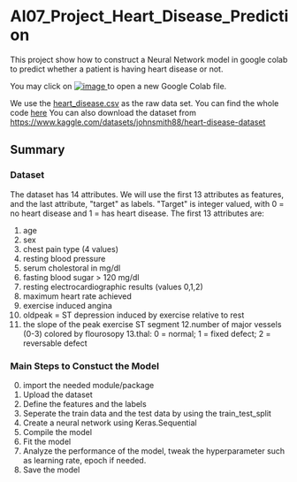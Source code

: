 # AI07_Project_Heart_Disease_Prediction

This project show how to construct a Neural Network model in google colab to predict whether a patient is having heart disease or not.

You may click on [![image](https://user-images.githubusercontent.com/108325848/180697976-7db0c631-5842-47eb-bda3-aa398e4048e2.png)
](https://colab.research.google.com/?utm_source=scs-index) to open a new Google Colab file. 

We use the [heart_disease.csv](heart_disease.csv) as the raw data set.
You can find the whole code [here](https://colab.research.google.com/drive/1UBavWuPHAuDjxr5M8N5wjGck5J8FT3c7)
You can also download the dataset from https://www.kaggle.com/datasets/johnsmith88/heart-disease-dataset

## Summary 
### Dataset
The dataset has 14 attributes. We will use the first 13 attributes as features, and the last attribute, "target" as labels.
"Target" is integer valued, with 0 = no heart disease and 1 = has heart disease.
The first 13 attributes are:
1. age
2. sex
3. chest pain type (4 values)
4. resting blood pressure
5. serum cholestoral in mg/dl
6. fasting blood sugar > 120 mg/dl
7. resting electrocardiographic results (values 0,1,2)
8. maximum heart rate achieved
9. exercise induced angina
10. oldpeak = ST depression induced by exercise relative to rest
11. the slope of the peak exercise ST segment
12.number of major vessels (0-3) colored by flourosopy
13.thal: 0 = normal; 1 = fixed defect; 2 = reversable defect

### Main Steps to Constuct the Model
0. import the needed module/package
1. Upload the dataset
2. Define the features and the labels
3. Seperate the train data and the test data by using the train_test_split
4. Create a neural network using Keras.Sequential
5. Compile the model
6. Fit the model
7. Analyze the performance of the model, tweak the hyperparameter such as learning rate, epoch if needed.
8. Save the model


